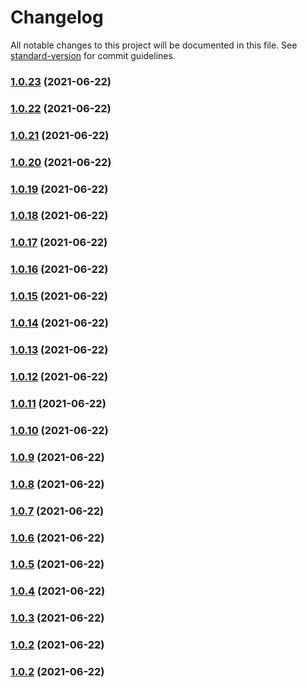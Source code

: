 # Changelog

All notable changes to this project will be documented in this file. See [standard-version](https://github.com/conventional-changelog/standard-version) for commit guidelines.

### [1.0.23](https://github.com/mradulr/changelog/compare/v1.0.22...v1.0.23) (2021-06-22)

### [1.0.22](https://github.com/mradulr/changelog/compare/v1.0.21...v1.0.22) (2021-06-22)

### [1.0.21](https://github.com/mradulr/changelog/compare/v1.0.20...v1.0.21) (2021-06-22)

### [1.0.20](https://github.com/mradulr/changelog/compare/v1.0.19...v1.0.20) (2021-06-22)

### [1.0.19](https://github.com/mradulr/changelog/compare/v1.0.18...v1.0.19) (2021-06-22)

### [1.0.18](https://github.com/mradulr/changelog/compare/v1.0.17...v1.0.18) (2021-06-22)

### [1.0.17](https://github.com/mradulr/changelog/compare/v1.0.16...v1.0.17) (2021-06-22)

### [1.0.16](https://github.com/mradulr/changelog/compare/v1.0.15...v1.0.16) (2021-06-22)

### [1.0.15](https://github.com/mradulr/changelog/compare/v1.0.14...v1.0.15) (2021-06-22)

### [1.0.14](https://github.com/mradulr/changelog/compare/v1.0.13...v1.0.14) (2021-06-22)

### [1.0.13](https://github.com/mradulr/changelog/compare/v1.0.12...v1.0.13) (2021-06-22)

### [1.0.12](https://github.com/mradulr/changelog/compare/v1.0.11...v1.0.12) (2021-06-22)

### [1.0.11](https://github.com/mradulr/changelog/compare/v1.0.10...v1.0.11) (2021-06-22)

### [1.0.10](https://github.com/mradulr/changelog/compare/v1.0.9...v1.0.10) (2021-06-22)

### [1.0.9](https://github.com/mradulr/changelog/compare/v1.0.8...v1.0.9) (2021-06-22)

### [1.0.8](https://github.com/mradulr/changelog/compare/v1.0.7...v1.0.8) (2021-06-22)

### [1.0.7](https://github.com/mradulr/changelog/compare/v1.0.6...v1.0.7) (2021-06-22)

### [1.0.6](https://github.com/mradulr/changelog/compare/v1.0.5...v1.0.6) (2021-06-22)

### [1.0.5](https://github.com/mradulr/changelog/compare/v1.0.4...v1.0.5) (2021-06-22)

### [1.0.4](https://github.com/mradulr/changelog/compare/v1.0.3...v1.0.4) (2021-06-22)

### [1.0.3](https://github.com/mradulr/changelog/compare/v1.0.2...v1.0.3) (2021-06-22)

### [1.0.2](https://github.com/mradulr/changelog/compare/v1.0.1...v1.0.2) (2021-06-22)

### [1.0.2](https://github.com/mradulr/changelog/compare/v1.0.1...v1.0.2) (2021-06-22)
